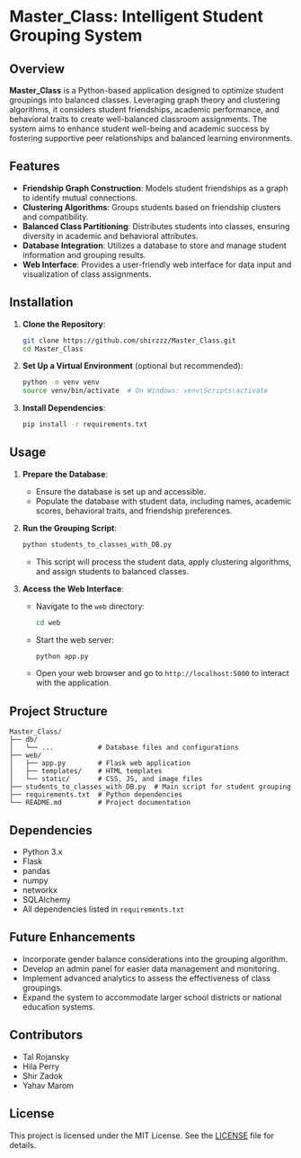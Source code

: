 # Master_Class: Intelligent Student Grouping System

## Overview

**Master_Class** is a Python-based application designed to optimize student groupings into balanced classes. Leveraging graph theory and clustering algorithms, it considers student friendships, academic performance, and behavioral traits to create well-balanced classroom assignments. The system aims to enhance student well-being and academic success by fostering supportive peer relationships and balanced learning environments.

## Features

- **Friendship Graph Construction**: Models student friendships as a graph to identify mutual connections.
- **Clustering Algorithms**: Groups students based on friendship clusters and compatibility.
- **Balanced Class Partitioning**: Distributes students into classes, ensuring diversity in academic and behavioral attributes.
- **Database Integration**: Utilizes a database to store and manage student information and grouping results.
- **Web Interface**: Provides a user-friendly web interface for data input and visualization of class assignments.

## Installation

1. **Clone the Repository**:
   ```bash
   git clone https://github.com/shirzzz/Master_Class.git
   cd Master_Class
   ```

2. **Set Up a Virtual Environment** (optional but recommended):
   ```bash
   python -m venv venv
   source venv/bin/activate  # On Windows: venv\Scripts\activate
   ```

3. **Install Dependencies**:
   ```bash
   pip install -r requirements.txt
   ```

## Usage

1. **Prepare the Database**:
   - Ensure the database is set up and accessible.
   - Populate the database with student data, including names, academic scores, behavioral traits, and friendship preferences.

2. **Run the Grouping Script**:
   ```bash
   python students_to_classes_with_DB.py
   ```
   - This script will process the student data, apply clustering algorithms, and assign students to balanced classes.

3. **Access the Web Interface**:
   - Navigate to the `web` directory:
     ```bash
     cd web
     ```
   - Start the web server:
     ```bash
     python app.py
     ```
   - Open your web browser and go to `http://localhost:5000` to interact with the application.

## Project Structure

```
Master_Class/
├── db/
│   └── ...           # Database files and configurations
├── web/
│   ├── app.py        # Flask web application
│   ├── templates/    # HTML templates
│   └── static/       # CSS, JS, and image files
├── students_to_classes_with_DB.py  # Main script for student grouping
├── requirements.txt  # Python dependencies
└── README.md         # Project documentation
```

## Dependencies

- Python 3.x
- Flask
- pandas
- numpy
- networkx
- SQLAlchemy
- All dependencies listed in `requirements.txt`

## Future Enhancements

- Incorporate gender balance considerations into the grouping algorithm.
- Develop an admin panel for easier data management and monitoring.
- Implement advanced analytics to assess the effectiveness of class groupings.
- Expand the system to accommodate larger school districts or national education systems.

## Contributors

- Tal Rojansky
- Hila Perry
- Shir Zadok
- Yahav Marom

## License

This project is licensed under the MIT License. See the [LICENSE](LICENSE) file for details.
